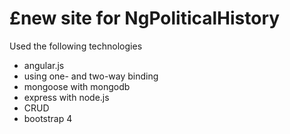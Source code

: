# £new site for NgPoliticalHistory
Used the following technologies 

* angular.js
* using one- and two-way binding
* mongoose with mongodb
* express with node.js
* CRUD
* bootstrap 4